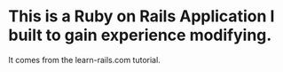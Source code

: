 This is a Ruby on Rails Application I built to gain experience modifying.
==

It comes from the learn-rails.com tutorial.
